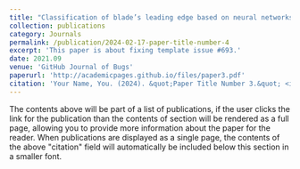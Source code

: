 ```yaml
---
title: "Classification of blade’s leading edge based on neural networks in adaptive machining of near-net-shaped blade"
collection: publications
category: Journals
permalink: /publication/2024-02-17-paper-title-number-4
excerpt: 'This paper is about fixing template issue #693.'
date: 2021.09
venue: 'GitHub Journal of Bugs'
paperurl: 'http://academicpages.github.io/files/paper3.pdf'
citation: 'Your Name, You. (2024). &quot;Paper Title Number 3.&quot; <i>GitHub Journal of Bugs</i>. 1(3).'
---
```


The contents above will be part of a list of publications, if the user clicks the link for the publication than the contents of section will be rendered as a full page, allowing you to provide more information about the paper for the reader. When publications are displayed as a single page, the contents of the above "citation" field will automatically be included below this section in a smaller font.
